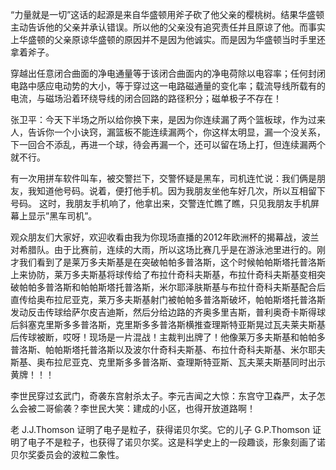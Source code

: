 “力量就是一切”这话的起源是来自华盛顿用斧子砍了他父亲的樱桃树。结果华盛顿主动告诉他的父亲并承认错误。所以他的父亲没有追究责任并且原谅了他。而事实上华盛顿的父亲原谅华盛顿的原因并不是因为他诚实。而是因为华盛顿当时手里还拿着斧子。

穿越出任意闭合曲面的净电通量等于该闭合曲面内的净电荷除以电容率；任何封闭电路中感应电动势的大小，等于穿过这一电路磁通量的变化率；载流导线所载有的电流，与磁场沿着环绕导线的闭合回路的路径积分；磁单极子不存在！

张卫平：今天下半场之所以给你换下来，是因为你连续漏了两个篮板球，作为过来人，告诉你一个小诀窍，漏篮板不能连续漏两个，你这样太明显，漏一个没关系，下一回合不添乱，再进一个球，待会再漏一个，还可以留在场上打，但连续漏两个就不行。

有一次用拼车软件叫车，被交警拦下，交警怀疑是黑车，司机连忙说：我们俩是朋友，我知道他号码。说着，便打他手机。因为我朋友坐他车好几次，所以互相留下号码。 这时，我朋友手机响了，他拿出来，交警连忙瞧了瞧，只见我朋友手机屏幕上显示”黑车司机”。

观众朋友们大家好，欢迎收看由我为你现场直播的2012年欧洲杯的揭幕战，波兰对希腊队。由于比赛前，连续的大雨，所以这场比赛几乎是在游泳池里进行的。刚才我们看到了是莱万多夫斯基是在突破帕帕多普洛斯，这个时候帕帕斯塔托普洛斯上来协防，莱万多夫斯基将球传给了布拉什奇科夫斯基，布拉什奇科夫斯基变相突破帕帕多普洛斯和帕帕斯塔托普洛斯，米尔耶泽肤斯基与布拉什奇科夫斯基配合后直传给奥布拉尼亚克，莱万多夫斯基射门被帕帕多普洛斯破坏，帕帕斯塔托普洛斯发动反击传球给萨尔皮吉迪斯，然后分给边路的齐奥多里吉斯，普利奥奇卡斯得球后斜塞克里斯多多普洛斯，克里斯多多普洛斯横推查理斯特亚斯晃过瓦夫莱夫斯基后传球被断，哎呀！现场是一片混战！主裁判出牌了！他像莱万多夫斯基和帕帕多普洛斯、帕帕斯塔托普洛斯以及波尔什奇科夫斯基、布拉什奇科夫斯基、米尔耶夫斯基、奥布拉尼亚克、克里斯多多普洛斯、查理斯特亚斯、瓦夫莱夫斯基同时出示黄牌！！！

李世民穿过玄武门，奇袭东宫射杀太子。李元吉闻之大惊：东宫守卫森严，太子怎么会被二哥偷袭？李世民大笑：建成的小区，也得开放道路啊！

老 J.J.Thomson 证明了电子是粒子，获得诺贝尔奖。它的儿子 G.P.Thomson 证明了电子不是粒子，也获得了诺贝尔奖。这是科学史上的一段趣谈，形象刻画了诺贝尔奖委员会的波粒二象性。
